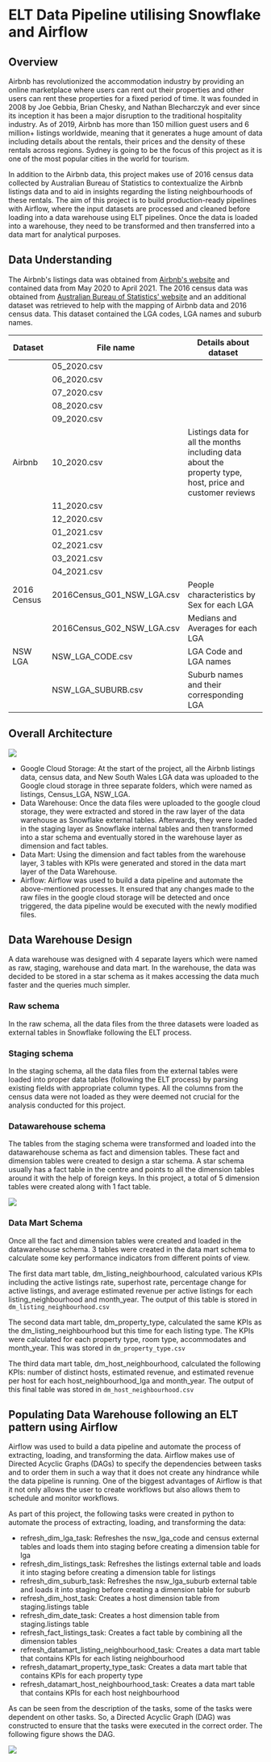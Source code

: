 # ELT Data Pipeline utilising Snowflake and Airflow

## Overview
Airbnb has revolutionized the accommodation industry by providing an online marketplace where users can rent out their properties and other users can rent these properties for a fixed period of time. It was founded in 2008 by Joe Gebbia, Brian Chesky, and Nathan Blecharczyk and ever since its inception it has been a major disruption to the traditional hospitality industry. As of 2019, Airbnb has more than 150 million guest users and 6 million+ listings worldwide, meaning that it generates a huge amount of data including details about the rentals, their prices and the density of these rentals across regions. Sydney is going to be the focus of this project as it is one of the most popular cities in the world for tourism.

In addition to the Airbnb data, this project makes use of 2016 census data collected by Australian Bureau of Statistics to contextualize the Airbnb listings data and to aid in insights regarding the listing neighbourhoods of these rentals. The aim of this project is to build production-ready pipelines with Airflow, where the input datasets are processed and cleaned before loading into a data warehouse using ELT pipelines. Once the data is loaded into a warehouse, they need to be transformed and then transferred into a data mart for analytical purposes.

## Data Understanding
The Airbnb's listings data was obtained from [Airbnb's website](http://insideairbnb.com/get-the-data/) and contained data from May 2020 to April 2021. The 2016 census data was obtained from [Australian Bureau of Statistics' website](https://datapacks.censusdata.abs.gov.au/datapacks/) and an additional dataset was retrieved to help with the mapping of Airbnb data and 2016 census data. This dataset contained the LGA codes, LGA names and suburb names.


| Dataset | File name | Details about dataset |
| --- | --- | --- |
|        | 05_2020.csv | 
|        | 06_2020.csv |
|        | 07_2020.csv |
|        | 08_2020.csv |
|        | 09_2020.csv |
| Airbnb | 10_2020.csv | Listings data for all the months including data about the property type, host, price and customer reviews |
|        | 11_2020.csv |
|        | 12_2020.csv |
|        | 01_2021.csv |
|        | 02_2021.csv |
|        | 03_2021.csv |
|        | 04_2021.csv |
| 2016 Census |  2016Census_G01_NSW_LGA.csv | People characteristics by Sex for each LGA |
|             | 2016Census_G02_NSW_LGA.csv | Medians and Averages for each LGA |
| NSW LGA |  NSW_LGA_CODE.csv | LGA Code and LGA names |
|         | NSW_LGA_SUBURB.csv | Suburb names and their corresponding LGA |

## Overall Architecture

![](https://github.com/naeer/elt_data_pipeline_airflow/blob/main/images/architecture.png?raw=true)

- Google Cloud Storage: At the start of the project, all the Airbnb listings data, census data, and New South Wales LGA data was uploaded to the Google cloud storage in three separate folders, which were named as listings, Census_LGA, NSW_LGA.
- Data Warehouse: Once the data files were uploaded to the google cloud storage, they were extracted and stored in the raw layer of the data warehouse as Snowflake external tables. Afterwards, they were loaded in the staging layer as Snowflake internal tables and then transformed into a star schema and eventually stored in the warehouse layer as dimension and fact tables.
- Data Mart: Using the dimension and fact tables from the warehouse layer, 3 tables with KPIs were generated and stored in the data mart layer of the Data Warehouse.
- Airflow: Airflow was used to build a data pipeline and automate the above-mentioned processes. It ensured that any changes made to the raw files in the google cloud storage will be detected and once triggered, the data pipeline would be executed with the newly modified files.

## Data Warehouse Design
A data warehouse was designed with 4 separate layers which were named as raw, staging, warehouse and data mart. In the warehouse, the data was decided to be stored in a star schema as it makes accessing the data much faster and the queries much simpler.

### Raw schema
In the raw schema, all the data files from the three datasets were loaded as external tables in Snowflake following the ELT process.

### Staging schema
In the staging schema, all the data files from the external tables were loaded into proper data tables (following the ELT process) by parsing existing fields with appropriate column types. All the columns from the census data were not loaded as they were deemed not crucial for the analysis conducted for this project.

### Datawarehouse schema
The tables from the staging schema were transformed and loaded into the datawarehouse schema as fact and dimension tables. These fact and dimension tables were created to design a star schema. A star schema usually has a fact table in the centre and points to all the dimension tables around it with the help of foreign keys. In this project, a total of 5 dimension tables were created along with 1 fact table.

![](https://github.com/naeer/elt_data_pipeline_airflow/blob/main/images/star_schema.png?raw=true)

### Data Mart Schema
Once all the fact and dimension tables were created and loaded in the datawarehouse schema. 3 tables were created in the data mart schema to calculate some key performance indicators from different points of view.

The first data mart table, dm_listing_neighbourhood, calculated various KPIs including the active listings rate, superhost rate, percentage change for active listings, and average estimated revenue per active listings for each listing_neighbourhood and month_year. The output of this table is stored in `dm_listing_neighbourhood.csv`

The second data mart table, dm_property_type, calculated the same KPIs as the dm_listing_neighbourhood but this time for each listing type. The KPIs were calculated for each property type, room type, accommodates and month_year. This was stored in `dm_property_type.csv`

The third data mart table, dm_host_neighbourhood, calculated the following KPIs: number of distinct hosts, estimated revenue, and estimated revenue per host for each host_neighbourhood_lga and month_year. The output of this final table was stored in `dm_host_neighbourhood.csv`

## Populating Data Warehouse following an ELT pattern using Airflow
Airflow was used to build a data pipeline and automate the process of extracting, loading, and transforming the data. Airflow makes use of Directed Acyclic Graphs (DAGs) to specify the dependencies between tasks and to order them in such a way that it does not create any hindrance while the data pipeline is running. One of the biggest advantages of Airflow is that it not only allows the user to create workflows but also allows them to schedule and monitor workflows.

As part of this project, the following tasks were created in python to automate the process of extracting, loading, and transforming the data:
- refresh_dim_lga_task: Refreshes the nsw_lga_code and census external tables and loads them into staging before creating a dimension table for lga
- refresh_dim_listings_task: Refreshes the listings external table and loads it into staging before creating a dimension table for listings
- refresh_dim_suburb_task: Refreshes the nsw_lga_suburb external table and loads it into staging before creating a dimension table for suburb
- refresh_dim_host_task: Creates a host dimension table from staging.listings table
- refresh_dim_date_task: Creates a host dimension table from staging.listings table
- refresh_fact_listings_task: Creates a fact table by combining all the dimension tables
- refresh_datamart_listing_neighbourhood_task: Creates a data mart table that contains KPIs for each listing neighbourhood
- refresh_datamart_property_type_task: Creates a data mart table that contains KPIs for each property type
- refresh_datamart_host_neighbourhood_task: Creates a data mart table that contains KPIs for each host neighbourhood

As can be seen from the description of the tasks, some of the tasks were dependent on other tasks. So, a Directed Acyclic Graph (DAG) was constructed to ensure that the tasks were executed in the correct order. The following figure shows the DAG.

![](https://github.com/naeer/elt_data_pipeline_airflow/blob/main/images/dag_airflow.png?raw=true)
